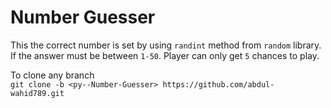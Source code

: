 # Number Guesser  
This the correct number is set by using `randint` method from `random` library. If the answer must be between `1-50`. Player can only get `5` chances to play.

To clone any branch  
`git clone -b <py--Number-Guesser> https://github.com/abdul-wahid789.git`